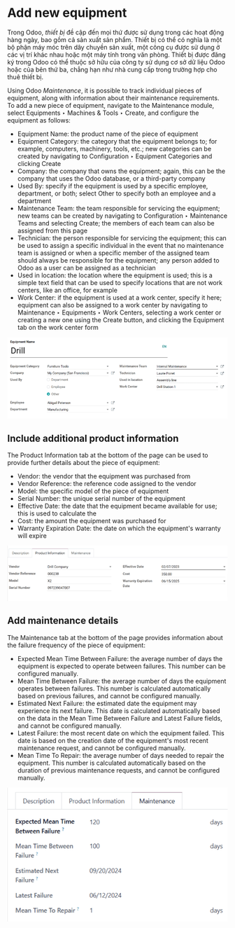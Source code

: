# Add new equipment

<a id="maintenance-equipment-management-add-new-equipment"></a>

Trong Odoo, *thiết bị* đề cập đến mọi thứ được sử dụng trong các hoạt động hàng ngày, bao gồm cả sản xuất sản phẩm. Thiết bị có thể có nghĩa là một bộ phận máy móc trên dây chuyền sản xuất, một công cụ được sử dụng ở các vị trí khác nhau hoặc một máy tính trong văn phòng. Thiết bị được đăng ký trong Odoo có thể thuộc sở hữu của công ty sử dụng cơ sở dữ liệu Odoo hoặc của bên thứ ba, chẳng hạn như nhà cung cấp trong trường hợp cho thuê thiết bị.

Using Odoo *Maintenance*, it is possible to track individual pieces of equipment, along with
information about their maintenance requirements. To add a new piece of equipment, navigate to the
Maintenance module, select Equipments ‣ Machines & Tools ‣ Create,
and configure the equipment as follows:

- Equipment Name: the product name of the piece of equipment
- Equipment Category: the category that the equipment belongs to; for example,
  computers, machinery, tools, etc.; new categories can be created by navigating to
  Configuration ‣ Equipment Categories and clicking Create
- Company: the company that owns the equipment; again, this can be the company that uses
  the Odoo database, or a third-party company
- Used By: specify if the equipment is used by a specific employee, department, or both;
  select Other to specify both an employee and a department
- Maintenance Team: the team responsible for servicing the equipment; new teams can be
  created by navigating to Configuration ‣ Maintenance Teams and
  selecting Create; the members of each team can also be assigned from this page
- Technician: the person responsible for servicing the equipment; this can be used to
  assign a specific individual in the event that no maintenance team is assigned or when a specific
  member of the assigned team should always be responsible for the equipment; any person added to
  Odoo as a user can be assigned as a technician
- Used in location: the location where the equipment is used; this is a simple text
  field that can be used to specify locations that are not work centers, like an office, for
  example
- Work Center: if the equipment is used at a work center, specify it here; equipment can
  also be assigned to a work center by navigating to Maintenance ‣ Equipments ‣
  Work Centers, selecting a work center or creating a new one using the Create button,
  and clicking the Equipment tab on the work center form

![An example of a fully configured new equipment form.](../../../.gitbook/assets/new-equipment-form.png)

## Include additional product information

The Product Information tab at the bottom of the page can be used to provide further
details about the piece of equipment:

- Vendor: the vendor that the equipment was purchased from
- Vendor Reference: the reference code assigned to the vendor
- Model: the specific model of the piece of equipment
- Serial Number: the unique serial number of the equipment
- Effective Date: the date that the equipment became available for use; this is used to
  calculate the 
- Cost: the amount the equipment was purchased for
- Warranty Expiration Date: the date on which the equipment's warranty will expire

![The product information tab for the new piece of equipment.](../../../.gitbook/assets/new-equipment-product-information.png)

## Add maintenance details

The Maintenance tab at the bottom of the page provides information about the failure
frequency of the piece of equipment:

- Expected Mean Time Between Failure: the average number of days the equipment is
  expected to operate between failures. This number can be configured manually.
- Mean Time Between Failure: the average number of days the equipment operates between
  failures. This number is calculated automatically based on previous failures, and cannot
  be configured manually.
- Estimated Next Failure: the estimated date the equipment may experience its next
  failure.
  This date is calculated automatically based on the data in the Mean Time Between
  Failure and Latest Failure fields, and cannot be configured manually.
- Latest Failure: the most recent date on which the equipment failed. This date is based
  on the creation date of the equipment's most recent maintenance request, and cannot be configured
  manually.
- Mean Time To Repair: the average number of days needed to repair the equipment. This
  number is calculated automatically based on the duration of previous maintenance requests, and
  cannot be configured manually.

![The maintenance tab for a piece of equipment.](../../../.gitbook/assets/new-equipment-maintenance.png)
